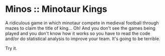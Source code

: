 Minos :: Minotaur Kings
=======================

A ridiculous game in which minotaur compete in medieval football through 
mazes to claim the title of king... Oh! And you don't see the games being 
played and you don't know how it works so you have to read the code and/or 
do statistical analysis to improve your team. It's going to be terrible. 

Try it. 

